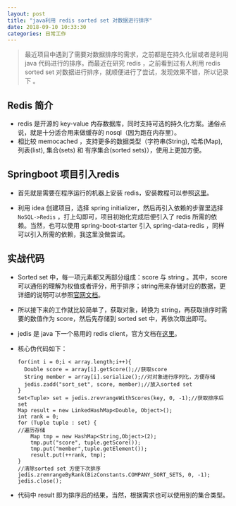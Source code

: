 ```yaml
---
layout: post
title: "java利用 redis sorted set 对数据进行排序"
date: 2018-09-10 10:33:30
categories: 日常工作
---
```


> 最近项目中遇到了需要对数据排序的需求，之前都是在持久化层或者是利用 java 代码进行的排序。而最近在研究 redis ，之前看到过有人利用 redis sorted set 对数据进行排序，就顺便进行了尝试，发现效果不错，所以记录下 。

<!-- more -->

## Redis 简介

- redis 是开源的 key-value 内存数据库，同时支持可选的持久化方案。通俗点说，就是十分适合用来做缓存的 nosql（因为跑在内存里）。
- 相比较 memocached ，支持更多的数据类型（字符串(String), 哈希(Map), 列表(list), 集合(sets) 和 有序集合(sorted sets)），使用上更加方便。

## Springboot 项目引入redis

- 首先就是需要在程序运行的机器上安装 redis，安装教程可以参照[这里](http://www.runoob.com/redis/redis-install.html)。

- 利用 idea 创建项目，选择 spring initializer，然后再引入依赖的步骤里选择 `NoSQL->Redis` ，打上勾即可，项目初始化完成后便引入了 redis 所需的依赖。当然，也可以使用 spring-boot-starter 引入 spring-data-redis  ，同样可以引入所需的依赖，我这里没做尝试。

## 实战代码

- Sorted set 中，每一项元素都又两部分组成：score 与 string 。其中，score 可以通俗的理解为权值或者评分，用于排序；string用来存储对应的数据，更详细的说明可以参照[官网文档](https://redis.io/topics/data-types-intro)。

- 所以接下来的工作就比较简单了，获取对象，转换为 string，再获取排序时需要的数值作为 score，然后先存储到 sorted set 中，再依次取出即可。

- jedis 是 java 下一个易用的 redis client，官方文档在[这里](https://github.com/xetorthio/jedis)。

- 核心伪代码如下：

  ```
  for(int i = 0;i < array.length;i++){
  	Double score = array[i].getScore();//获取score
  	String member = array[i].serialize();//对对象进行序列化，方便存储
   	jedis.zadd("sort_set", score, member);//放入sorted set   
  }
  Set<Tuple> set = jedis.zrevrangeWithScores(key, 0, -1);//获取排序后set
  Map result = new LinkedHashMap<Double, Object>();
  int rank = 0;
  for (Tuple tuple : set) {
  //遍历存储
      Map tmp = new HashMap<String,Object>(2);
      tmp.put("score", tuple.getScore());
      tmp.put("member",tuple.getElement());
      result.put(++rank, tmp);
  }
  //清除sorted set 方便下次排序
  jedis.zremrangeByRank(BizConstants.COMPANY_SORT_SETS, 0, -1);
  jedis.close();
  ```

- 代码中 result 即为排序后的结果，当然，根据需求也可以使用别的集合类型。